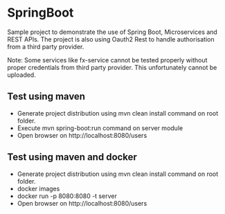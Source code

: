 # SpringBoot
Sample project to demonstrate the use of Spring Boot, Microservices and REST APIs. The project is also using Oauth2 Rest to handle authorisation from a third party provider. 

Note: Some services like fx-service cannot be tested properly without proper credentials from third party provider. This unfortunately cannot be uploaded.

## Test using maven
* Generate project distribution using mvn clean install command on root folder.
* Execute mvn spring-boot:run command on server module
* Open browser on http://localhost:8080/users

## Test using maven and docker
* Generate project distribution using mvn clean install command on root folder.
* docker images
* docker run -p 8080:8080 -t server
* Open browser on http://localhost:8080/users
